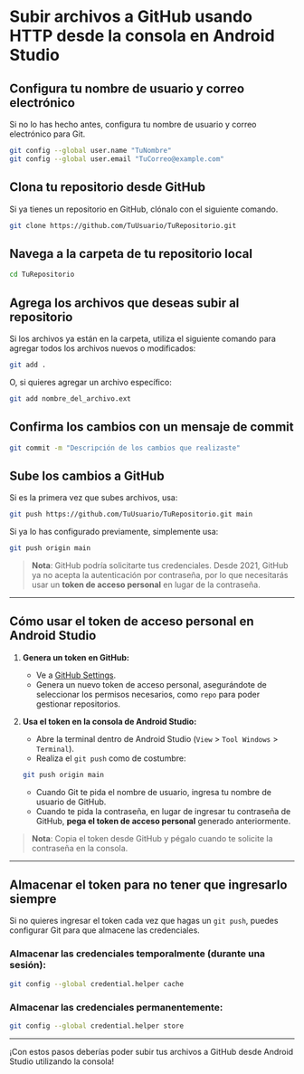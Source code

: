 # Subir archivos a GitHub usando HTTP desde la consola en Android Studio

## Configura tu nombre de usuario y correo electrónico
Si no lo has hecho antes, configura tu nombre de usuario y correo electrónico para Git.

```bash
git config --global user.name "TuNombre"
git config --global user.email "TuCorreo@example.com"
```

## Clona tu repositorio desde GitHub
Si ya tienes un repositorio en GitHub, clónalo con el siguiente comando.

```bash
git clone https://github.com/TuUsuario/TuRepositorio.git
```

## Navega a la carpeta de tu repositorio local

```bash
cd TuRepositorio
```

## Agrega los archivos que deseas subir al repositorio

Si los archivos ya están en la carpeta, utiliza el siguiente comando para agregar todos los archivos nuevos o modificados:

```bash
git add .
```

O, si quieres agregar un archivo específico:

```bash
git add nombre_del_archivo.ext
```

## Confirma los cambios con un mensaje de commit

```bash
git commit -m "Descripción de los cambios que realizaste"
```

## Sube los cambios a GitHub

Si es la primera vez que subes archivos, usa:

```bash
git push https://github.com/TuUsuario/TuRepositorio.git main
```

Si ya lo has configurado previamente, simplemente usa:

```bash
git push origin main
```

> **Nota**: GitHub podría solicitarte tus credenciales. Desde 2021, GitHub ya no acepta la autenticación por contraseña, por lo que necesitarás usar un **token de acceso personal** en lugar de la contraseña.

---

## Cómo usar el token de acceso personal en Android Studio

1. **Genera un token en GitHub:**
   - Ve a [GitHub Settings](https://github.com/settings/tokens).
   - Genera un nuevo token de acceso personal, asegurándote de seleccionar los permisos necesarios, como `repo` para poder gestionar repositorios.

2. **Usa el token en la consola de Android Studio:**
   - Abre la terminal dentro de Android Studio (`View` > `Tool Windows` > `Terminal`).
   - Realiza el `git push` como de costumbre:

   ```bash
   git push origin main
   ```

   - Cuando Git te pida el nombre de usuario, ingresa tu nombre de usuario de GitHub.
   - Cuando te pida la contraseña, en lugar de ingresar tu contraseña de GitHub, **pega el token de acceso personal** generado anteriormente.

> **Nota**: Copia el token desde GitHub y pégalo cuando te solicite la contraseña en la consola.

---

## Almacenar el token para no tener que ingresarlo siempre

Si no quieres ingresar el token cada vez que hagas un `git push`, puedes configurar Git para que almacene las credenciales.

### Almacenar las credenciales temporalmente (durante una sesión):

```bash
git config --global credential.helper cache
```

### Almacenar las credenciales permanentemente:

```bash
git config --global credential.helper store
```

---

¡Con estos pasos deberías poder subir tus archivos a GitHub desde Android Studio utilizando la consola!
